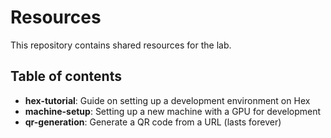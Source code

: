 # Resources
This repository contains shared resources for the lab.

## Table of contents
- **hex-tutorial**: Guide on setting up a development environment on Hex
- **machine-setup**: Setting up a new machine with a GPU for development
- **qr-generation**: Generate a QR code from a URL (lasts forever)
